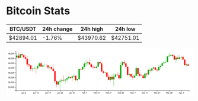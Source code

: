 # Bitcoin Stats

BTC/USDT|24h change|24h high|24h low|
|---|---|---|---|
|$42894.01|-1.76%|$43970.62|$42751.01|

<img src="./chart.svg">
